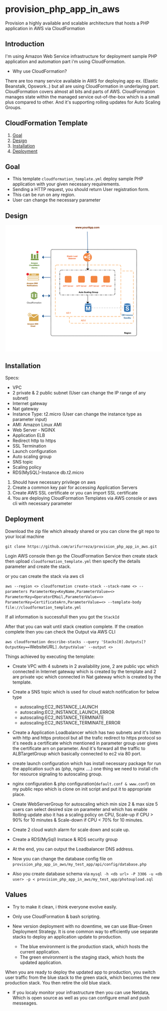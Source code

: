 # provision_php_app_in_aws
Provision a highly available and scalable architecture that hosts a PHP application in AWS via CloudFormation

## Introduction

I'm using Amazon Web Service infrastructure for deployment sample PHP application and automation part i'm using CloudFormation. 

- Why use CloudFormation?

There are too many service available in AWS for deploying app ex. (Elastic Beanstalk, Opswork..) but all are using CloudFormation in underlaying part. CloudFormation covers almost all bits and parts of AWS. CloudFormation manages state within the managed service out-of-the-box which is a small plus compared to other. And it's supporting rolling updates for Auto Scaling Groups.


## CloudFormation Template

1. [Goal](#Goal)
2. [Design](#Design)
2. [Installation](#Installation)
3. [Deployment](#Deployment)



## Goal
- This template `cloudformation_template.yml` deploy sample PHP application with your given necessary requirements. 
- Sending a HTTP request, you should return User registration form.
- This can be run on any region.
- User can change the necessary parameter

## Design

![Architecture Diagram](https://github.com/arifurreza/provision_php_app_in_aws/blob/master/diagram.png)


## Installation

Specs:
- VPC
- 2 private & 2 public subnet (User can change the IP range of any subnet)
- Internet gateway
- Nat gateway
- Instance Type: t2.micro (User can change the instance type as parameter input)
- AMI: Amazon Linux AMI
- Web Server - NGINX
- Application ELB
- Redirect http to https
- SSL Termination
- Launch configuration
- Auto scaling group
- SNS topic
- Scaling policy
- RDS(MySQL)-Instance db.t2.micro

1. Should have necessary privilege on aws
2. Create a common key pair for accessing Application Servers
3. Create AWS SSL certificate or you can import SSL certificate
3. You are deploying CloudFormation Templates via AWS console or aws cli with necessary parameter

## Deployment

Download the zip file which already shared or you can clone the git repo to your local machine

`git clone https://github.com/arifurreza/provision_php_app_in_aws.git`

Login AWS console then go the CloudFormation Service then create stack then upload `cloudformation_template.yml` then specify the details parameter and create the stack.

or you can create the stack via aws cli


`aws --region <> cloudformation create-stack --stack-name <> --parameters ParameterKey=KeyName,ParameterValue=<> ParameterKey=OperatorEMail,ParameterValue=<> ParameterKey=CertificateArn,ParameterValue=<> --template-body file://cloudformation_template.yml`

If all information is successfull then you got the `StackId`

After that you can wait until stack creation complete. If the creation complete then you can check the Output via AWS CLI

`aws cloudformation describe-stacks --query 'Stacks[0].Outputs[?OutputKey==`WebsiteURL`].OutputValue' --output <>`

Things achieved by executing the template:

- Create VPC with 4 subnets in 2 availability jone, 2 are public vpc which connected in Internet gateway which is created by the template and 2 are private vpc which connected in Nat gateway which is created by the template.

- Create a SNS topic which is used for cloud watch notification for below type

	- autoscaling:EC2_INSTANCE_LAUNCH
	- autoscaling:EC2_INSTANCE_LAUNCH_ERROR
	- autoscaling:EC2_INSTANCE_TERMINATE
	- autoscaling:EC2_INSTANCE_TERMINATE_ERROR
	
- Create a Application Loadbalancer which has two subnets and it's listen with http and https protocol but all the trafic redirect to https protocol so it's needs a certificate which mentioned in parameter group user gives the certificate arn on parameter. And it's forward all the traffic to ALBTargetGroup which basically connected to ec2 via 80 port.

- create launch configuration which has install necessary package for run the application such as (php, nginx ....) one thing we need to install cfn for resource signaling to autoscaling group.

- nginx configuration & php configuration(`default.conf & www.conf`) on my public repo which is clone on init script and put it to appropriate place.

- Create WebServerGroup for autoscaling which min size 2 & max size 5 users can select desired size on parameter and which has enable Rolling update also it has a scaling policy on CPU, Scale-up if CPU > 90% for 10 minutes & Scale-down if CPU < 70% for 10 minutes.

- Create 2 cloud watch alarm for scale down and scale up.
- Create a RDS(MySql) Instace & RDS security group
- At the end, you can output the Loadbalancer DNS address.
- Now you can change the database config file on `provision_php_app_in_aws/my_test_app/api/config/database.php`
- Also you create database schema via `mysql -h <db url> -P 3306 -u <db user> -p < provision_php_app_in_aws/my_test_app/photoupload.sql`

## Values

- Try to make it clean, i think everyone evolve easily.

- Only use CloudFormation & bash scripting.

- New version deployment with no downtime, we can use Blue-Green Deployment Strategy. It is one common way to efficiently use separate stacks to deploy an application update to production.

	- The blue environment is the production stack, which hosts the current application.
	- The green environment is the staging stack, which hosts the updated application.
	
When you are ready to deploy the updated app to production, you switch user traffic from the blue stack to the green stack, which becomes the new production stack. You then retire the old blue stack.
- If you localy monitor your infrastructure then you can use Netdata, Which is open source as well as you can configure email and push messeages.
